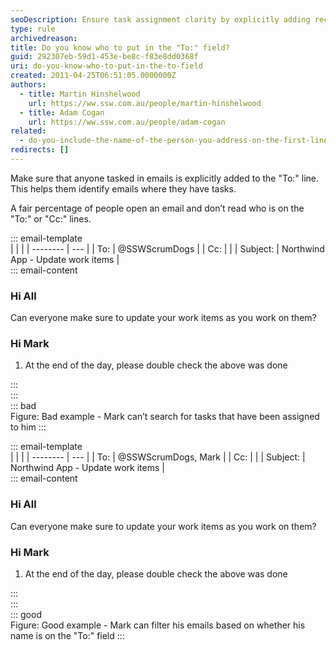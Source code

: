 ```yaml
---
seoDescription: Ensure task assignment clarity by explicitly adding recipients' names to the "To -" field in emails.
type: rule
archivedreason:
title: Do you know who to put in the "To:" field?
guid: 292307eb-59d1-453e-be8c-f83e8dd0368f
uri: do-you-know-who-to-put-in-the-to-field
created: 2011-04-25T06:51:05.0000000Z
authors:
  - title: Martin Hinshelwood
    url: https://ww.ssw.com.au/people/martin-hinshelwood
  - title: Adam Cogan
    url: https://ww.ssw.com.au/people/adam-cogan
related:
  - do-you-include-the-name-of-the-person-you-address-on-the-first-line
redirects: []
---
```


Make sure that anyone tasked in emails is explicitly added to the "To:" line. This helps them identify emails where they have tasks.

A fair percentage of people open an email and don’t read who is on the "To:" or "Cc:" lines.

<!--endintro-->

::: email-template  
| | |
| -------- | --- |
| To: | @SSWScrumDogs |
| Cc: | |
| Subject: | Northwind App - Update work items |  
::: email-content

### Hi All

Can everyone make sure to update your work items as you work on them?

### Hi Mark

1. At the end of the day, please double check the above was done

:::  
:::  
::: bad  
Figure: Bad example - Mark can’t search for tasks that have been assigned to him
:::

::: email-template  
| | |
| -------- | --- |
| To: | @SSWScrumDogs, Mark |
| Cc: | |
| Subject: | Northwind App - Update work items |  
::: email-content

### Hi All

Can everyone make sure to update your work items as you work on them?

### Hi Mark

1. At the end of the day, please double check the above was done

:::  
:::  
::: good  
Figure: Good example - Mark can filter his emails based on whether his name is on the "To:" field
:::

